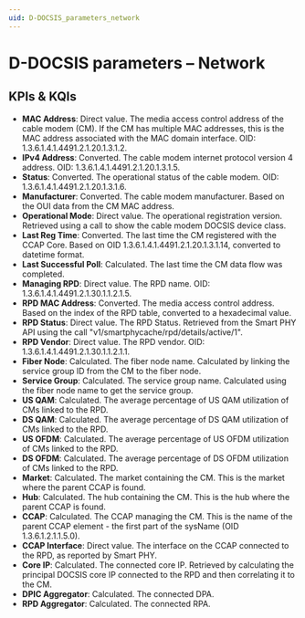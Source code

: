 ```yaml
---
uid: D-DOCSIS_parameters_network
---
```


# D-DOCSIS parameters – Network

## KPIs & KQIs

- **MAC Address**: Direct value. The media access control address of the cable modem (CM). If the CM has multiple MAC addresses, this is the MAC address associated with the MAC domain interface. OID: 1.3.6.1.4.1.4491.2.1.20.1.3.1.2.
- **IPv4 Address**: Converted. The cable modem internet protocol version 4 address. OID: 1.3.6.1.4.1.4491.2.1.20.1.3.1.5.
- **Status**: Converted. The operational status of the cable modem. OID: 1.3.6.1.4.1.4491.2.1.20.1.3.1.6.
- **Manufacturer**: Converted. The cable modem manufacturer. Based on the OUI data from the CM MAC address.
- **Operational Mode**: Direct value. The operational registration version. Retrieved using a call to show the cable modem DOCSIS device class.
- **Last Reg Time**: Converted. The last time the CM registered with the CCAP Core. Based on OID 1.3.6.1.4.1.4491.2.1.20.1.3.1.14, converted to datetime format.
- **Last Successful Poll**: Calculated. The last time the CM data flow was completed.
- **Managing RPD**: Direct value. The RPD name. OID: 1.3.6.1.4.1.4491.2.1.30.1.1.2.1.5.
- **RPD MAC Address**: Converted. The media access control address. Based on the index of the RPD table, converted to a hexadecimal value.
- **RPD Status**: Direct value. The RPD Status. Retrieved from the Smart PHY API using the call "v1/smartphycache/rpd/details/active/1".
- **RPD Vendor**: Direct value. The RPD vendor. OID: 1.3.6.1.4.1.4491.2.1.30.1.1.2.1.1.
- **Fiber Node**: Calculated. The fiber node name. Calculated by linking the service group ID from the CM to the fiber node.
- **Service Group**: Calculated. The service group name. Calculated using the fiber node name to get the service group.
- **US QAM**: Calculated. The average percentage of US QAM utilization of CMs linked to the RPD.
- **DS QAM**: Calculated. The average percentage of DS QAM utilization of CMs linked to the RPD.
- **US OFDM**: Calculated. The average percentage of US OFDM utilization of CMs linked to the RPD.
- **DS OFDM**: Calculated. The average percentage of DS OFDM utilization of CMs linked to the RPD.
- **Market**: Calculated. The market containing the CM. This is the market where the parent CCAP is found.
- **Hub**: Calculated. The hub containing the CM. This is the hub where the parent CCAP is found.
- **CCAP**: Calculated. The CCAP managing the CM. This is the name of the parent CCAP element - the first part of the sysName (OID 1.3.6.1.2.1.1.5.0).
- **CCAP Interface**: Direct value. The interface on the CCAP connected to the RPD, as reported by Smart PHY.
- **Core IP**: Calculated. The connected core IP. Retrieved by calculating the principal DOCSIS core IP connected to the RPD and then correlating it to the CM.
- **DPIC Aggregator**: Calculated. The connected DPA.
- **RPD Aggregator**: Calculated. The connected RPA.
